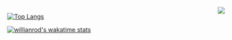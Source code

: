 <img align="right" src="https://github-readme-stats.vercel.app/api?username=HoldSworder&show_icons=true&icon_color=CE1D2D&text_color=718096&bg_color=ffffff&hide_title=true" />

[![Top Langs](https://github-readme-stats.vercel.app/api/top-langs/?username=HoldSworder)](https://github.com/anuraghazra/github-readme-stats)

[![willianrod's wakatime stats](https://github-readme-stats.vercel.app/api/wakatime?username=HoldSworder)](https://github.com/anuraghazra/github-readme-stats)
